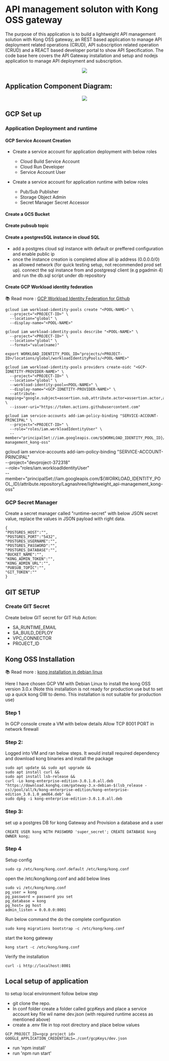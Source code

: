# API management soluton with Kong OSS gateway

The purpose of this application is to build a lightweight API management solution with Kong OSS gateway, an REST based application to manage API deployment related operations (CRUD), API subscription related operation (CRUD) and a REACT based developer portal to show API Specification. 
The code base here covers the API Gateway installation and setup and nodejs application to manage API deployment and subscription.

<div align="center">
    <img src="arch1.png">
</div>


## Application Component Diagram:

<div align="center">
 <img src="app-component-diagram.png">
</div>

## GCP Set up
### Application Deployment and runtime
#### GCP Service Account Creation

* Create a service account for application deployment with below roles
    * Cloud Build Service Account 
    * Cloud Run Developer 
    * Service Account User 

* Create a service account for application runtime with below roles
    * Pub/Sub Publisher
    * Storage Object Admin
    * Secret Manager Secret Accessor 

####  Create a GCS Bucket

####  Create pubsub topic

#### Create a postgresSQL instance in cloud SQL

* add a postgres cloud sql instance with default or preffered configuration and enable public ip
* once the instance creation is completed allow all ip address (0.0.0.0/0) as allowed network (for quick testing setup, not recommended prod set up).
connect the sql instance from and postgresql client (e.g pgadmin 4) and run the db.sql script under db repository 

#### Create GCP Workload identity federation
 
📚 Read more : [GCP Workload Identity Federation for Github ](https://medium.com/google-cloud/how-does-the-gcp-workload-identity-federation-work-with-github-provider-a9397efd7158)

```
gcloud iam workload-identity-pools create "<POOL-NAME>" \
  --project="<PROJECT-ID>" \
  --location="global" \
  --display-name="<POOL-NAME>"
```

```
gcloud iam workload-identity-pools describe "<POOL-NAME>" \
  --project="<PROJECT-ID>" \
  --location="global" \
  --format="value(name)"
```

```
export WORKLOAD_IDENTITY_POOL_ID="projects/<PROJECT-ID>/locations/global/workloadIdentityPools/<POOL-NAME>"
```

```
gcloud iam workload-identity-pools providers create-oidc "<GCP-IDNETITY-PROVIDER-NAME>" \
  --project="<PROJECT-ID>" \
  --location="global" \
  --workload-identity-pool=<POOL-NAME>" \
  --display-name="<GCP-IDNETITY-PROVIDER-NAME>" \
  --attribute-mapping="google.subject=assertion.sub,attribute.actor=assertion.actor,attribute.repository=assertion.repository" \
  --issuer-uri="https://token.actions.githubusercontent.com"
```

```
gcloud iam service-accounts add-iam-policy-binding "SERVICE-ACCOUNT-PRINCIPAL" \
  --project="<PROJECT-ID>" \
  --role="roles/iam.workloadIdentityUser" \
  --member="principalSet://iam.googleapis.com/${WORKLOAD_IDENTITY_POOL_ID}/attribute.repository/Lagnashree/lightweight_api-management_kong-oss"
```

gcloud iam service-accounts add-iam-policy-binding "SERVICE-ACCOUNT-PRINCIPAL" \
  --project="devproject-372318" \
  --role="roles/iam.workloadIdentityUser" \
  --member="principalSet://iam.googleapis.com/${WORKLOAD_IDENTITY_POOL_ID}/attribute.repository/Lagnashree/lightweight_api-management_kong-oss"


### GCP Secret Manager
Create a secret manager called "runtime-secret" with below JSON secret value, replace the values in JSON payload with right data.
```
{
"POSTGRES_HOST":"",
"POSTGRES_PORT":"5432",
"POSTGRES_USERNAME":"",
"POSTGRES_PASSWORD":"",
"POSTGRES_DATABASE":"",
"BUCKET_NAME":"",
"KONG_ADMIN_TOKEN":"",
"KONG_ADMIN_URL":"",
"PUBSUB_TOPIC":"",
"GIT_TOKEN":""
}
```

## GIT SETUP
### Create GIT Secret
  
Create below GIT secret for GIT Hub Action:

* SA_RUNTIME_EMAIL
* SA_BUILD_DEPLOY
* VPC_CONNECTOR
* PROJECT_ID


## Kong OSS Installation

📚 Read more : [ kong installation in debian linux ](https://docs.konghq.com/gateway/latest/install/linux/debian/?_ga=2.260295373.1725644792.1672744681-1186856553.1671803909)

Here I have chosen GCP VM with Debian Linux to install the kong OSS version 3.0.x (Note this installation is not ready for production use but to set up a quick kong GW to demo. This installation is not suitable for production use)

### Step 1
In GCP console create a VM with below details
Allow TCP 8001 PORT in network firewall
    
### Step 2:
Logged into VM and ran below steps. It would install required dependency and download kong binaries and install the package

```
sudo apt update && sudo apt upgrade &&
sudo apt install curl &&
sudo apt install lsb-release &&
curl -Lo kong-enterprise-edition-3.0.1.0.all.deb "https://download.konghq.com/gateway-3.x-debian-$(lsb_release -cs)/pool/all/k/kong-enterprise-edition/kong-enterprise-edition_3.0.1.0_amd64.deb" &&
sudo dpkg -i kong-enterprise-edition-3.0.1.0.all.deb
``` 

### Step 3:
set up a postgres DB for kong Gateway and Provision a database and a user 

```
CREATE USER kong WITH PASSWORD 'super_secret'; CREATE DATABASE kong OWNER kong;
```

### Step 4
Setup config

```
sudo cp /etc/kong/kong.conf.default /etc/kong/kong.conf
```

open the /etc/kong/kong.conf and add below lines

```
sudo vi /etc/kong/kong.conf
pg_user = kong
pg_password = password you set
pg_database = kong
pg_host= pg host 
admin_listen = 0.0.0.0:8001
```

Run below command the do the complete configuration 

```
sudo kong migrations bootstrap -c /etc/kong/kong.conf
```

start the kong gateway 

```
kong start -c /etc/kong/kong.conf
```

Verify the installation

```
curl -i http://localhost:8001
```

## Local setup of application

to setup local environment follow below step

* git clone the repo.
* In conf folder create a folder called gcpKeys  and place a service account key file wil name dev.json (with required runtime access as mentioned above)
* create a .env file in top root directory and place below values

```
GCP_PROJECT_ID=<gcp project id>
GOOGLE_APPLICATION_CREDENTIALS=./conf/gcpKeys/dev.json
```

* run 'npm install'
* run 'npm run start'
